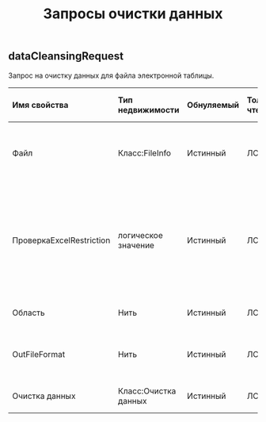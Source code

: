 ﻿---
title: Запросы очистки данных
second_title: Aspose.Cells Cloud Documen
type: docs
url: /ru/specification/model/datacleansingrequest/
description: "Aspose.Cells Спецификация облачной модели: DataCleansingRequest. Легко обрабатывайте Excel и другие документы электронных таблиц с помощью таких функций, как открытие, создание, редактирование, разделение, слияние, сравнение и преобразование."
weight: 50
---
## **dataCleansingRequest**

 Запрос на очистку данных для файла электронной таблицы.

| Имя свойства| Тип недвижимости| Обнуляемый| Только чтение| Значение по умолчанию| Описание|
|:- |:- |:- |:- |:- |:- |
| Файл| Класс:FileInfo| Истинный| ЛОЖЬ|| Файлы электронных таблиц, требующие очистки данных.|
| ПроверкаExcelRestriction| логическое значение| Истинный| ЛОЖЬ|| Проверьте, ограничено ли использование файла электронной таблицы при изменении пользователем объектов, связанных с ячейками.|
| Область| Нить| Истинный| ЛОЖЬ|| Региональные настройки книги.|
| OutFileFormat| Нить| Истинный| ЛОЖЬ||завершить очистку данных, outfile`s file format. `|
| Очистка данных| Класс:Очистка данных| Истинный| ЛОЖЬ|| Содержание очистки данных|

